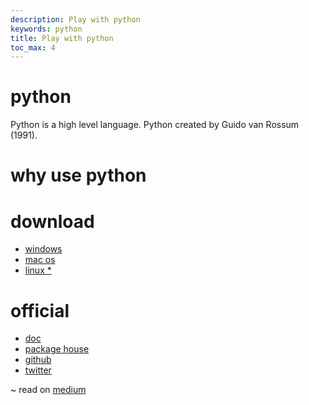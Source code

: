 ```yaml
---
description: Play with python
keywords: python
title: Play with python
toc_max: 4
---
```


# python
Python is a high level language. Python created by Guido van Rossum (1991).

# why use python


# download

* [windows](https://www.python.org/downloads/windows/)
* [mac os](https://www.python.org/downloads/mac-osx/)
* [linux *](http://docs.python-guide.org/en/latest/starting/install3/linux/)

# official

* [doc](https://docs.python.org/3/tutorial/)
* [package house](https://pypi.org/)
* [github](https://github.com/python/cpython)
* [twitter](https://twitter.com/ThePSF)

~ read on [medium](https://medium.com/code4mk-org/history-of-python-play-with-python-980b47ef4505)
